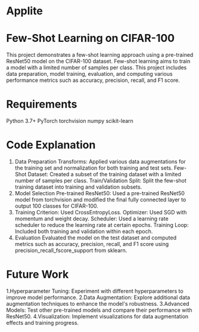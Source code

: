 # Applite
# Few-Shot Learning on CIFAR-100 

This project demonstrates a few-shot learning approach using a pre-trained ResNet50 model on the CIFAR-100 dataset. Few-shot learning aims to train a model with a limited number of samples per class. This project includes data preparation, model training, evaluation, and computing various performance metrics such as accuracy, precision, recall, and F1 score.

# Requirements
Python 3.7+
PyTorch
torchvision
numpy
scikit-learn

# Code Explanation
1. Data Preparation
Transforms: Applied various data augmentations for the training set and normalization for both training and test sets.
Few-Shot Dataset: Created a subset of the training dataset with a limited number of samples per class.
Train/Validation Split: Split the few-shot training dataset into training and validation subsets.
2. Model Selection
Pre-trained ResNet50: Used a pre-trained ResNet50 model from torchvision and modified the final fully connected layer to output 100 classes for CIFAR-100.
3. Training
Criterion: Used CrossEntropyLoss.
Optimizer: Used SGD with momentum and weight decay.
Scheduler: Used a learning rate scheduler to reduce the learning rate at certain epochs.
Training Loop: Included both training and validation within each epoch.
4. Evaluation
Evaluated the model on the test dataset and computed metrics such as accuracy, precision, recall, and F1 score using precision_recall_fscore_support from sklearn.



# Future Work
1.Hyperparameter Tuning: Experiment with different hyperparameters to improve model performance.
2.Data Augmentation: Explore additional data augmentation techniques to enhance the model's robustness.
3.Advanced Models: Test other pre-trained models and compare their performance with ResNet50.
4.Visualization: Implement visualizations for data augmentation effects and training progress.


